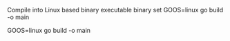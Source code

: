 Compile into Linux based binary executable binary
set GOOS=linux go build -o main

GOOS=linux go build -o main